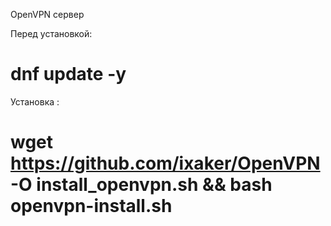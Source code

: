 OpenVPN сервер

Перед установкой:
# dnf update -y

Установка :
# wget https://github.com/ixaker/OpenVPN -O install_openvpn.sh && bash openvpn-install.sh
